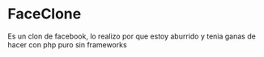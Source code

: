 # FaceClone
Es un clon de facebook, lo realizo por que estoy aburrido y tenia ganas de hacer con php puro sin frameworks 
